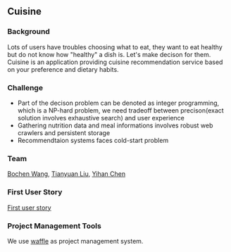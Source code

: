 Cuisine
--------
### Background
Lots of users have troubles choosing what to eat, they want to eat healthy but do not know how "healthy" a dish is. Let's make decison for them. Cuisine is an application providing cuisine recommendation service based on your preference and dietary habits.

### Challenge
* Part of the decison problem can be denoted as integer programming, which is a NP-hard problem, we need tradeoff between precison(exact solution involves exhaustive search) and user experience
* Gathering nutrition data and meal informations involves robust web crawlers and persistent storage
* Recommendtaion systems faces cold-start problem

### Team
[Bochen Wang](../people/bochen-wang.md), [Tianyuan Liu](../people/tianyuan-liu.md), [Yihan Chen](../people/yihan-chen.md)

### First User Story
[First user story](https://github.com/AndyLiu0429/cuisine/issues/9)

### Project Management Tools
We use [waffle](https://waffle.io/AndyLiu0429/cuisine) as project management system.
